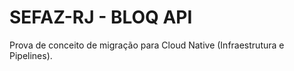 # SEFAZ-RJ - BLOQ API
Prova de conceito de migração para Cloud Native (Infraestrutura e Pipelines).

#
